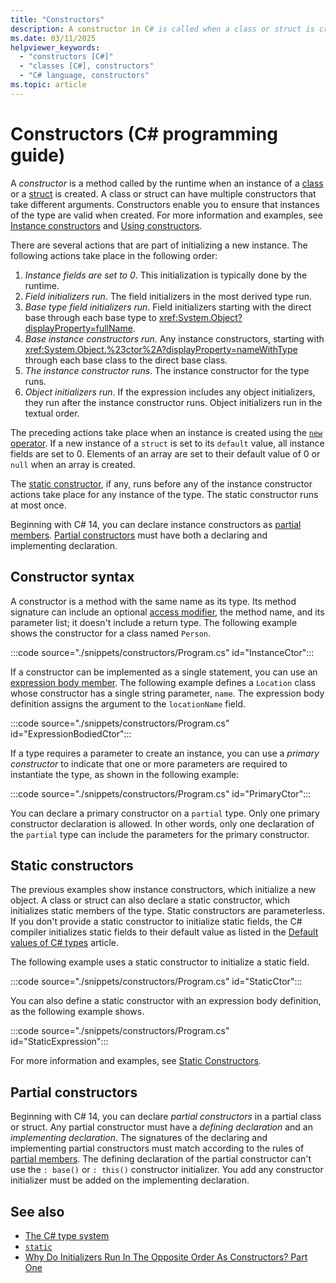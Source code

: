 ```yaml
---
title: "Constructors"
description: A constructor in C# is called when a class or struct is created. Use constructors to set defaults, limit instantiation, and write flexible, easy-to-read code.
ms.date: 03/11/2025
helpviewer_keywords: 
  - "constructors [C#]"
  - "classes [C#], constructors"
  - "C# language, constructors"
ms.topic: article
---
```

# Constructors (C# programming guide)

A *constructor* is a method called by the runtime when an instance of a [class](../../language-reference/keywords/class.md) or a [struct](../../language-reference/builtin-types/struct.md) is created. A class or struct can have multiple constructors that take different arguments. Constructors enable you to ensure that instances of the type are valid when created. For more information and examples, see [Instance constructors](instance-constructors.md) and [Using constructors](using-constructors.md).

There are several actions that are part of initializing a new instance. The following actions take place in the following order:

1. *Instance fields are set to 0*. This initialization is typically done by the runtime.
1. *Field initializers run*. The field initializers in the most derived type run.
1. *Base type field initializers run*. Field initializers starting with the direct base through each base type to <xref:System.Object?displayProperty=fullName>.
1. *Base instance constructors run*. Any instance constructors, starting with <xref:System.Object.%23ctor%2A?displayProperty=nameWithType> through each base class to the direct base class.
1. *The instance constructor runs*. The instance constructor for the type runs.
1. *Object initializers run*. If the expression includes any object initializers, they run after the instance constructor runs. Object initializers run in the textual order.

The preceding actions take place when an instance is created using the [`new` operator](../../language-reference//operators/new-operator.md). If a new instance of a `struct` is set to its `default` value, all instance fields are set to 0. Elements of an array are set to their default value of 0 or `null` when an array is created.

The [static constructor](static-constructors.md), if any, runs before any of the instance constructor actions take place for any instance of the type. The static constructor runs at most once.

Beginning with C# 14, you can declare instance constructors as [partial members](./partial-classes-and-methods.md). [Partial constructors](#partial-constructors) must have both a declaring and implementing declaration.

## Constructor syntax

A constructor is a method with the same name as its type. Its method signature can include an optional [access modifier](./access-modifiers.md), the method name, and its parameter list; it doesn't include a return type. The following example shows the constructor for a class named `Person`.

:::code source="./snippets/constructors/Program.cs" id="InstanceCtor":::

If a constructor can be implemented as a single statement, you can use an [expression body member](../statements-expressions-operators/expression-bodied-members.md). The following example defines a `Location` class whose constructor has a single string parameter, `name`. The expression body definition assigns the argument to the `locationName` field.

:::code source="./snippets/constructors/Program.cs" id="ExpressionBodiedCtor":::

If a type requires a parameter to create an instance, you can use a *primary constructor* to indicate that one or more parameters are required to instantiate the type, as shown in the following example:

:::code source="./snippets/constructors/Program.cs" id="PrimaryCtor":::

You can declare a primary constructor on a `partial` type. Only one primary constructor declaration is allowed. In other words, only one declaration of the `partial` type can include the parameters for the primary constructor.

## Static constructors

The previous examples show instance constructors, which initialize a new object. A class or struct can also declare a static constructor, which initializes static members of the type. Static constructors are parameterless. If you don't provide a static constructor to initialize static fields, the C# compiler initializes static fields to their default value as listed in the [Default values of C# types](../../language-reference/builtin-types/default-values.md) article.

The following example uses a static constructor to initialize a static field.

:::code source="./snippets/constructors/Program.cs" id="StaticCtor":::

You can also define a static constructor with an expression body definition, as the following example shows.

:::code source="./snippets/constructors/Program.cs" id="StaticExpression":::

For more information and examples, see [Static Constructors](./static-constructors.md).

## Partial constructors

Beginning with C# 14, you can declare *partial constructors* in a partial class or struct. Any partial constructor must have a *defining declaration* and an *implementing declaration*. The signatures of the declaring and implementing partial constructors must match according to the rules of [partial members](./partial-classes-and-methods.md#partial-members). The defining declaration of the partial constructor can't use the `: base()` or `: this()` constructor initializer. You add any constructor initializer must be added on the implementing declaration.

## See also

- [The C# type system](../../fundamentals/types/index.md)
- [`static`](../../language-reference/keywords/static.md)
- [Why Do Initializers Run In The Opposite Order As Constructors? Part One](/archive/blogs/ericlippert/why-do-initializers-run-in-the-opposite-order-as-constructors-part-one)
